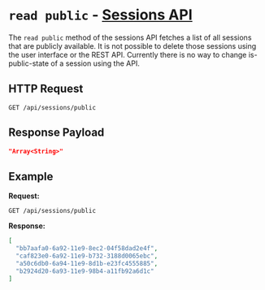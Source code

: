 # `read public` - [Sessions API](../README.md#sessions-api)

The `read public` method of the sessions API fetches a list of all sessions that are publicly available. It is not possible to delete those sessions using the user interface or the REST API. Currently there is no way to change is-public-state of a session using the API.

## HTTP Request

`GET /api/sessions/public`

## Response Payload

```json
"Array<String>"
```

## Example

**Request:**

`GET /api/sessions/public`

**Response:**

```json
[
  "bb7aafa0-6a92-11e9-8ec2-04f58dad2e4f",
  "caf823e0-6a92-11e9-b732-3188d0065ebc",
  "a50c6db0-6a94-11e9-8d1b-e23fc4555885",
  "b2924d20-6a93-11e9-98b4-a11fb92a6d1c"
]
```
